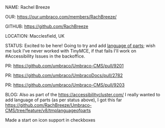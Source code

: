 NAME: Rachel Breeze

OUR: https://our.umbraco.com/members/RachBreeze/

GITHUB: https://github.com/RachBreeze

LOCATION: Macclesfield, UK

STATUS: Excited to be here!  Going to try and add [language of parts](https://www.funka.com/en/projekt/cluster-feature-testing/change-language---feature-2/); wish me luck I've never worked with TinyMCE, if that fails I'll work on #Accessibility Issues in the backoffice.

PR: https://github.com/umbraco/Umbraco-CMS/pull/9201

PR: https://github.com/umbraco/UmbracoDocs/pull/2782

PR: https://github.com/umbraco/Umbraco-CMS/pull/9203

BLOG: Also as part of the https://accessibilitycluster.com/ I really wanted to add language of parts (as per status above), I got this far https://github.com/RachBreeze/Umbraco-CMS/tree/feature/v8/tmplanguageofparts

Made a start on icon support in checkboxes

